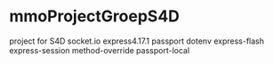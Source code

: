 # mmoProjectGroepS4D
project for S4D
socket.io
express4.17.1
passport
dotenv
express-flash
express-session
method-override
passport-local
